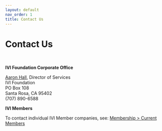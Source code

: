 ```yaml
---
layout: default
nav_order: 1
title: Contact Us
---
```

# Contact Us

 

**IVI Foundation Corporate Office**

[Aaron Hall](mailto:execdir@ivifoundation.org), Director of Services  
IVI Foundation  
PO Box 108  
Santa Rosa, CA 95402  
(707) 890-6588  
  

**IVI Members**

To contact individual IVI Member companies, see: [Membership \> Current
Members](membership/current_members.html)
